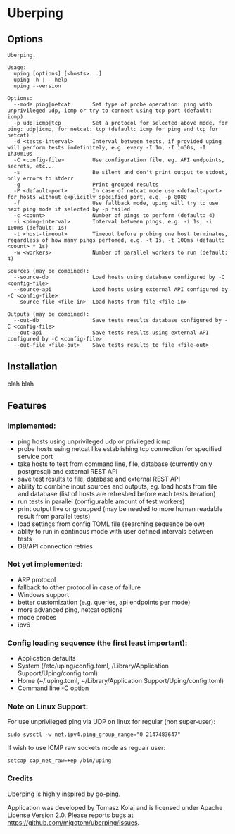 # Uberping

## Options

```
Uberping.

Usage:
  uping [options] [<hosts>...]
  uping -h | --help
  uping --version

Options:
  --mode ping|netcat       Set type of probe operation: ping with unprivileged udp, icmp or try to connect using tcp port (default: icmp)
  -p udp|icmp|tcp          Set a protocol for selected above mode, for ping: udp|icmp, for netcat: tcp (default: icmp for ping and tcp for netcat)
  -d <tests-interval>      Interval between tests, if provided uping will perform tests indefinitely, e.g. every -I 1m, -I 1m30s, -I 1h30m10s
  -C <config-file>         Use configuration file, eg. API endpoints, secrets, etc...
  -s                       Be silent and don't print output to stdout, only errors to stderr
  -g                       Print grouped results
  -P <default-port>        In case of netcat mode use <default-port> for hosts without explicitly specified port, e.g. -p 8080
  -f                       Use fallback mode, uping will try to use next ping mode if selected by -p failed
  -c <count>               Number of pings to perform (default: 4)
  -i <ping-interval>       Interval between pings, e.g. -i 1s, -i 100ms (default: 1s)
  -t <host-timeout>        Timeout before probing one host terminates, regardless of how many pings perfomed, e.g. -t 1s, -t 100ms (default: <count> * 1s)
  -w <workers>             Number of parallel workers to run (default: 4)

Sources (may be combined):
  --source-db              Load hosts using database configured by -C <config-file>
  --source-api             Load hosts using external API configured by -C <config-file>
  --source-file <file-in>  Load hosts from file <file-in>

Outputs (may be combined):
  --out-db                 Save tests results database configured by -C <config-file>
  --out-api                Save tests results using external API configured by -C <config-file>
  --out-file <file-out>    Save tests results to file <file-out>
```

## Installation

blah blah

## Features
 
### Implemented:

- ping hosts using unprivileged udp or privileged icmp
- probe hosts using netcat like establishing tcp connection for specified service port
- take hosts to test from command line, file, database (currently only postgresql) and external REST API
- save test results to file, database and external REST API
- ability to combine input sources and outputs, eg. load hosts from file and database (list of hosts are refreshed before each tests iteration)
- run tests in parallel (configurable amount of test workers)
- print output live or groupped (may be needed to more human readable result from parallel tests)
- load settings from config TOML file (searching sequence below)
- ablity to run in continous mode with user defined intervals between tests
- DB/API connection retries

### Not yet implemented:

- ARP protocol
- fallback to other protocol in case of failure
- Windows support
- better customization (e.g. queries, api endpoints per mode)
- more advanced ping, netcat options
- mode probes
- ipv6

### Config loading sequence (the first least important):

- Application defaults
- System (/etc/uping/config.toml, /Library/Application Support/Uping/config.toml)
- Home (~/.uping.toml, ~/Library/Application Support/Uping/config.toml)
- Command line -C option

### Note on Linux Support:

For use unprivileged ping via UDP on linux for regular (non super-user):

```
sudo sysctl -w net.ipv4.ping_group_range="0 2147483647"
```

If wish to use ICMP raw sockets mode as regualr user:

```
setcap cap_net_raw=+ep /bin/uping
```

### Credits

Uberping is highly inspired by [go-ping](https://github.com/sparrc/go-ping/).

Application was developed by Tomasz Kolaj and is licensed under Apache License Version 2.0.
Please reports bugs at https://github.com/migotom/uberping/issues.
